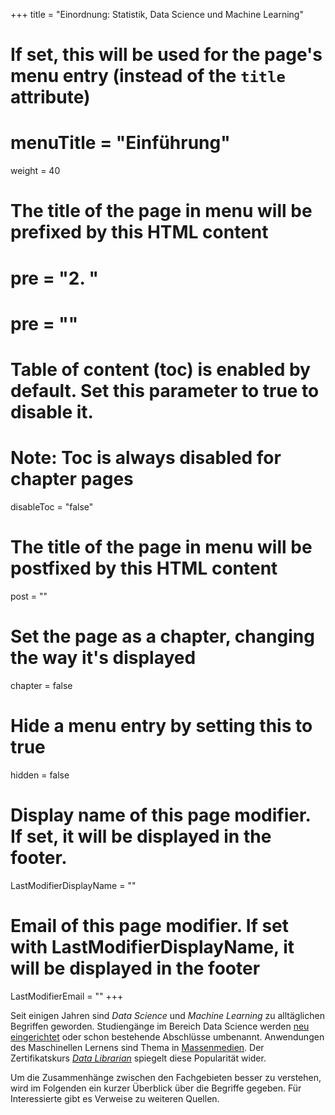 +++
title = "Einordnung: Statistik, Data Science und Machine Learning"
# If set, this will be used for the page's menu entry (instead of the `title` attribute)
# menuTitle = "Einführung"
weight = 40
# The title of the page in menu will be prefixed by this HTML content
# pre = "<b>2. </b>"
# pre = "<i class='fab fa-github'></i>"
# Table of content (toc) is enabled by default. Set this parameter to true to disable it.
# Note: Toc is always disabled for chapter pages
disableToc = "false"

# The title of the page in menu will be postfixed by this HTML content
post = ""
# Set the page as a chapter, changing the way it's displayed
chapter = false
# Hide a menu entry by setting this to true
hidden = false
# Display name of this page modifier. If set, it will be displayed in the footer.
LastModifierDisplayName = ""
# Email of this page modifier. If set with LastModifierDisplayName, it will be displayed in the footer
LastModifierEmail = ""
+++


Seit einigen Jahren sind *Data Science* und *Machine Learning* zu alltäglichen Begriffen geworden. Studiengänge im Bereich Data Science werden [neu eingerichtet](https://www.th-koeln.de/studium/data-and-information-science-bachelor--inhalte_52782.php) oder schon bestehende Abschlüsse umbenannt<!-- [umbenannt](http://west.uni-koblenz.de/studying/mwds) -->. Anwendungen des Maschinellen Lernens sind Thema in [Massenmedien](https://www.sueddeutsche.de/thema/K%C3%BCnstliche_Intelligenz). Der Zertifikatskurs [*Data Librarian*](https://www.th-koeln.de/weiterbildung/zertifikatskurs-data-librarian_63393.php) spiegelt diese Popularität wider.

Um die Zusammenhänge zwischen den Fachgebieten besser zu verstehen, wird im Folgenden ein kurzer Überblick über die Begriffe gegeben. Für Interessierte gibt es Verweise zu weiteren Quellen.

<script type="text/javascript" src="https://ssl.gstatic.com/trends_nrtr/1982_RC01/embed_loader.js"></script>
<script type="text/javascript">
  trends.embed.renderExploreWidget("TIMESERIES", {"comparisonItem":[{"keyword":"data science","geo":"DE","time":"2010-01-01 2024-02-01"},{"keyword":"machine learning","geo":"DE","time":"2010-01-01 2024-02-01"}],"category":0,"property":""}, {"exploreQuery":"date=2010-01-01%202023-02-01&geo=DE&q=data%20science,machine%20learning","guestPath":"https://trends.google.com:443/trends/embed/"});
</script>
